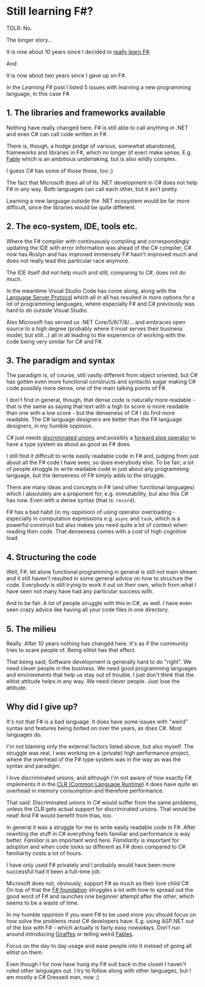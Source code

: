# Still learning F#?

TDLR: No.

The longer story...

It is now about 10 years since I decided to [really
learn F#](/blogs/learning-fsharp).

And

It is now about two years since I gave up on F#.

In the *Learning F#* post I listed 5 issues with learning a new programming language, 
in this case F#. 

## 1. The libraries and frameworks available

Nothing have really changed here. F# is still able to call anything in .NET and 
even C# can call code written in F#.

There is, though, a hodge podge of various, somewhat abandoned, frameworks 
and libraries in F#, which no longer (if ever) make sense. E.g. 
[Fable](https://fable.io/) which is an ambitious undertaking, but is also 
wildly complex.

I guess C# has some of those those, too ;)

The fact that Microsoft does all of its .NET development in C# does
not help F# in any way. Both languages can call each other, but it
ain't pretty.

Learning a new language outside the .NET ecosystem would be far
more difficult, since the libraries would be quite different.

## 2. The eco-system, IDE, tools etc.

Where the F# compiler with continuously compiling and correspondingly updating
the IDE with error information was ahead of the C# compiler, C# now has Roslyn
and has improved immensely F# hasn't improved much and
does not really lead this particular race anymore.

The IDE itself did not help much and still, comparing to C#, does not do
much. 

In the meantime Visual Studio Code has come along, along with
the [Language Server Protocol](https://microsoft.github.io/language-server-protocol/)
which all in all has resulted in more options for a lot
of programming languages, where especially F# and C# previously was
hard to do outside Visual Studio. 

Also Microsoft has served us .NET Core/5/6/7/8/... and embraces
open source to a high degree (probably where it most serves their business model, but still...)
all in all leading to the experience of working with the code
being very similar for C# and F#. 

## 3. The paradigm and syntax

The paradigm is, of course, still vastly different from object oriented, but
C# has gotten even more functional constructs and syntactic sugar
making C# code possibly more dense, one of the main talking points of F#.

I don't find in general, though, that dense code is naturally more
readable - that is the same as saying that text with a 
high lix score is more readable than one with a low score - but
the denseness of C# I do find more readable. The C# language
designers are better than the F# language designers, in my humble oppinion.

C# just needs [discriminated unions](https://learn.microsoft.com/en-us/dotnet/fsharp/language-reference/discriminated-unions)
and possibly a [forward pipe operator](https://learn.microsoft.com/en-us/dotnet/fsharp/language-reference/symbol-and-operator-reference/)
to have a type system as about as good as F# does.

I still find it difficult to write easily readable code
in F# and, judging from just about all the F# code I have
seen, so does everybody else. To be fair; a lot of people
struggle to write readable code in just about any
programming language, but the denseness of F# simply adds
to the struggle.

There are many ideas and concepts in F# (and other functional languages)
which I absolutely are a proponent for, e.g. immutability, but 
also this C# has now. Even with a dense syntax (that is: `record`).

F# has a bad habit (in my oppinion) of using operator overloading - especially
in computation expressions e.g. `async` and `task`, which is a 
powerful construct but also makes you need quite a lot of context
when reading then code. That denseness comes with a cost of high
cognitive load.

## 4. Structuring the code

Well, F#, let alone functional programming in general 
is still not main stream and
it still haven't resulted in some general advice on how to structure the code. 
Everybody is still trying to work it out on their own, which from what
I have seen not many have had any particular success with.

And to be fair. A lot of people struggle with this in C#, as well. I have
even seen crazy advice like having all your code files in one directory.

## 5. The milieu

Really. After 10 years nothing has changed here. It's as if the community
tries to scare people of. Being elitist has that effect.

That being said; Software development is generally hard to do "right". We
need clever people in the business. We need good programming languages
and environments that help us stay out of trouble. I just don't think
that the elitist attitude helps in any way. We need clever people. Just
lose the attitude.

## Why did I give up?

It's not that F# is a bad language. It does have some issues
with "weird" syntax and features being bolted on over the 
years, as does C#. Most languages do.

I'm not blaming only the external factors listed above, but also myself. 
The struggle was real, I was working on a (private) high performance
project, where the overhead of the F# type system was in the way as
was the syntax and paradigm.

I love discriminated unions, and although I'm not aware of how
exactly F# implements it in the [CLR (Common Language Runtime)](https://learn.microsoft.com/en-us/dotnet/standard/clr)
it does have quite an overhead in memory consumption and
therefore performance.

That said: Discriminated unions in C# would suffer from 
the same problems, unless the CLR gets actual support for
discriminated unions. That would be neat! And F# would
benefit from thas, too.

In general it was a struggle for me to write easily readable code
in F#. After rewriting the stuff in C# everything feels familiar
and performance is way better. *Familiar* is an important word
here. *Familiarity* is important for adoption and when code
looks so different as F# does compared to C# familiarity costs
a lot of hours.

I have only used F# privately and I probably would have been
more successful had it been a full-time job.

Microsoft does not, obviously, support F# as much as their
love child C#. On top of that the [F# foundation](https://fsharp.org/)
struggles a lot with how to spread out the good
word of F# and launches one beginner attempt after the other, which
seems to be a waste of time.

In my humble oppinion if you want F# to be used more you
should focus on how solve the problems most C# developers
have: E.g. using ASP.NET out of the box with F# - which actually is fairly easy nowadays.
Don't run around introducing [Giraffes](https://github.com/giraffe-fsharp/Giraffe)
or telling weird [Fables](https://fable.io/). 

Focus on the day to day usage and ease people into it instead of going
all elitist on them.

Even though I for now have hung my F# suit back in the closet I
haven't ruled other languages out. I try to follow along with
other languages, but I am mostly a C# Dressed man, now ;)